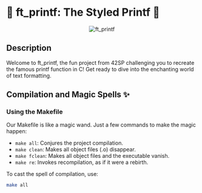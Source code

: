 # 🌟 ft_printf: The Styled Printf 🌟

<p align="center">
  <img src="https://private-user-images.githubusercontent.com/115947494/242618091-03c0a740-961d-4faa-85b1-5ad052f3acf9.png?jwt=eyJhbGciOiJIUzI1NiIsInR5cCI6IkpXVCJ9.eyJpc3MiOiJnaXRodWIuY29tIiwiYXVkIjoicmF3LmdpdGh1YnVzZXJjb250ZW50LmNvbSIsImtleSI6ImtleTUiLCJleHAiOjE3MDQwNTYwMzksIm5iZiI6MTcwNDA1NTczOSwicGF0aCI6Ii8xMTU5NDc0OTQvMjQyNjE4MDkxLTAzYzBhNzQwLTk2MWQtNGZhYS04NWIxLTVhZDA1MmYzYWNmOS5wbmc_WC1BbXotQWxnb3JpdGhtPUFXUzQtSE1BQy1TSEEyNTYmWC1BbXotQ3JlZGVudGlhbD1BS0lBVkNPRFlMU0E1M1BRSzRaQSUyRjIwMjMxMjMxJTJGdXMtZWFzdC0xJTJGczMlMkZhd3M0X3JlcXVlc3QmWC1BbXotRGF0ZT0yMDIzMTIzMVQyMDQ4NTlaJlgtQW16LUV4cGlyZXM9MzAwJlgtQW16LVNpZ25hdHVyZT1iNzUwZDhkNWMwZDk4NDYxYjg5NWI4NjkwZTUxMTg0NWViNjFhM2FmMWI4MTA3OWVkNjQxYTNhN2YxZTQ0YjA2JlgtQW16LVNpZ25lZEhlYWRlcnM9aG9zdCZhY3Rvcl9pZD0wJmtleV9pZD0wJnJlcG9faWQ9MCJ9.cPTiQ93NDrbEqp3AOpsNsUtV391pcNSbhZOy6YfRhBc" alt="ft_printf">
</p>

## Description
Welcome to ft_printf, the fun project from 42SP challenging you to recreate the famous printf function in C! Get ready to dive into the enchanting world of text formatting.

## Compilation and Magic Spells ✨

### Using the Makefile
Our Makefile is like a magic wand. Just a few commands to make the magic happen:

- `make all`: Conjures the project compilation.
- `make clean`: Makes all object files (.o) disappear.
- `make fclean`: Makes all object files and the executable vanish.
- `make re`: Invokes recompilation, as if it were a rebirth.

To cast the spell of compilation, use:

```bash
make all
